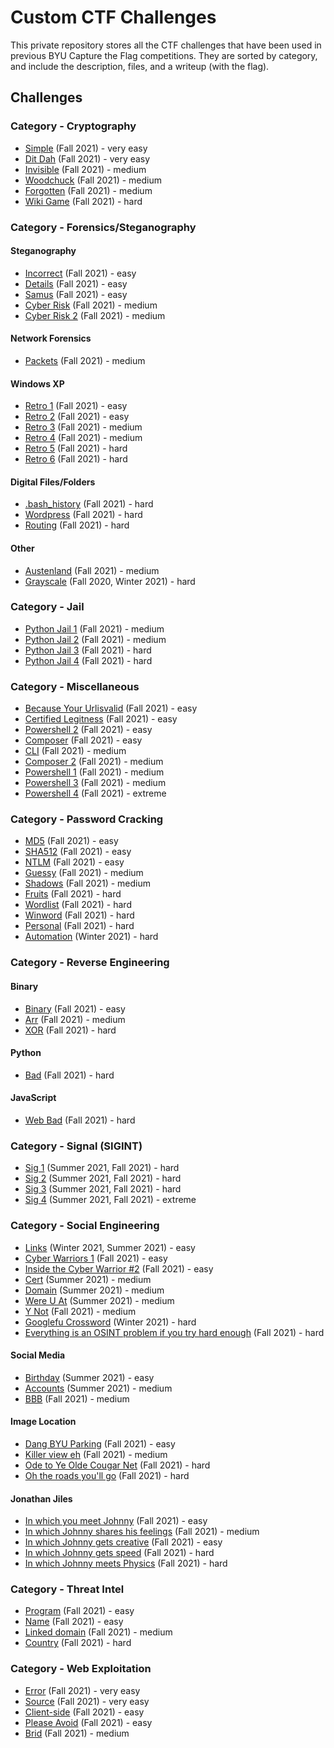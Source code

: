 # Custom CTF Challenges
This private repository stores all the CTF challenges that have been used in previous BYU Capture the Flag competitions. They are sorted by category, and include the description, files, and a writeup (with the flag). 

## Challenges
### Category - Cryptography
* [Simple](cryptography/simple) (Fall 2021) - very easy
* [Dit Dah](cryptography/ditdah) (Fall 2021) - very easy
* [Invisible](cryptography/invisible) (Fall 2021) - medium
* [Woodchuck](cryptography/woodchuck) (Fall 2021) - medium
* [Forgotten](cryptography/forgotten) (Fall 2021) - medium
* [Wiki Game](cryptography/wikigame) (Fall 2021) - hard

### Category - Forensics/Steganography
#### Steganography
* [Incorrect](forensics-steganography/incorrect) (Fall 2021) - easy
* [Details](forensics-steganography/details) (Fall 2021) - easy
* [Samus](forensics-steganography/samus) (Fall 2021) - easy
* [Cyber Risk](forensics-steganography/cyberrisk) (Fall 2021) - medium
* [Cyber Risk 2](forensics-steganography/cyberrisk2) (Fall 2021) - medium

#### Network Forensics
* [Packets](forensics-steganography/packets) (Fall 2021) - medium

#### Windows XP
* [Retro 1](forensics-steganography/retro1) (Fall 2021) - easy
* [Retro 2](forensics-steganography/retro2) (Fall 2021) - easy
* [Retro 3](forensics-steganography/retro3) (Fall 2021) - medium
* [Retro 4](forensics-steganography/retro4) (Fall 2021) - medium
* [Retro 5](forensics-steganography/retro5) (Fall 2021) - hard
* [Retro 6](forensics-steganography/retro6) (Fall 2021) - hard

#### Digital Files/Folders
* [.bash_history](forensics-steganography/bash_history) (Fall 2021) - hard
* [Wordpress](forensics-steganography/wordpress) (Fall 2021) - hard
* [Routing](forensics-steganography/routing) (Fall 2021) - hard

#### Other
* [Austenland](forensics-steganography/austenland) (Fall 2021) - medium
* [Grayscale](forensics-steganography/grayscale) (Fall 2020, Winter 2021) - hard

### Category - Jail
* [Python Jail 1](jail/python_jail_1) (Fall 2021) - medium
* [Python Jail 2](jail/python_jail_2) (Fall 2021) - medium
* [Python Jail 3](jail/python_jail_3) (Fall 2021) - hard
* [Python Jail 4](jail/python_jail_4) (Fall 2021) - hard

### Category - Miscellaneous
* [Because Your Urlisvalid](miscellaneous/because-your-urlisvalid) (Fall 2021) - easy
* [Certified Legitness](miscellaneous/certified-legitness) (Fall 2021) - easy
* [Powershell 2](miscellaneous/powershell2) (Fall 2021) - easy
* [Composer](miscellaneous/composer) (Fall 2021) - easy
* [CLI](miscellaneous/cli) (Fall 2021) - medium
* [Composer 2](miscellaneous/composer2) (Fall 2021) - medium
* [Powershell 1](miscellaneous/powershell1) (Fall 2021) - medium
* [Powershell 3](miscellaneous/powershell3) (Fall 2021) - medium
* [Powershell 4](miscellaneous/powershell4) (Fall 2021) - extreme

### Category - Password Cracking
* [MD5](password-cracking/md5) (Fall 2021) - easy
* [SHA512](password-cracking/sha512) (Fall 2021) - easy
* [NTLM](password-cracking/ntlm) (Fall 2021) - easy
* [Guessy](password-cracking/guessy) (Fall 2021) - medium
* [Shadows](password-cracking/shadows) (Fall 2021) - medium
* [Fruits](password-cracking/fruits) (Fall 2021) - hard
* [Wordlist](password-cracking/wordlist) (Fall 2021) - hard
* [Winword](password-cracking/winword) (Fall 2021) - hard
* [Personal](password-cracking/personal) (Fall 2021) - hard
* [Automation](password-cracking/automation) (Winter 2021) - hard

### Category - Reverse Engineering
#### Binary
* [Binary](reverse-engineering/binary) (Fall 2021) - easy
* [Arr](reverse-engineering/arr) (Fall 2021) - medium
* [XOR](reverse-engineering/xor) (Fall 2021) - hard

#### Python
* [Bad](reverse-engineering/bad) (Fall 2021) - hard

#### JavaScript
* [Web Bad](reverse-engineering/web_bad) (Fall 2021) - hard

### Category - Signal (SIGINT)
* [Sig 1](signal/sig1) (Summer 2021, Fall 2021)  - hard
* [Sig 2](signal/sig2) (Summer 2021, Fall 2021)  - hard
* [Sig 3](signal/sig3) (Summer 2021, Fall 2021)  - hard
* [Sig 4](signal/sig4) (Summer 2021, Fall 2021)  - extreme

### Category - Social Engineering
* [Links](social-engineering/links) (Winter 2021, Summer 2021) - easy
* [Cyber Warriors 1](social-engineering/Image%20search) (Fall 2021) - easy
* [Inside the Cyber Warrior #2](social-engineering/Image%20search) (Fall 2021) - easy
* [Cert](social-engineering/cert) (Summer 2021) - medium
* [Domain](social-engineering/domain) (Summer 2021) - medium
* [Were U At](social-engineering/wereuat) (Summer 2021) - medium
* [Y Not](social-engineering/self_loath_chal) (Fall 2021) - medium
* [Googlefu Crossword](social-engineering/googlefu) (Winter 2021) - hard
* [Everything is an OSINT problem if you try hard enough](social-engineering/self_loath_chal) (Fall 2021) - hard

#### Social Media
* [Birthday](social-engineering/birthday) (Summer 2021) - easy
* [Accounts](social-engineering/accounts) (Summer 2021) - medium
* [BBB](social-engineering/BBB) (Fall 2021) - medium

#### Image Location
* [Dang BYU Parking](social-engineering/Image%20search) (Fall 2021) - easy
* [Killer view eh](social-engineering/Image%20search) (Fall 2021) - medium
* [Ode to Ye Olde Cougar Net](social-engineering/Image%20search) (Fall 2021) - hard
* [Oh the roads you'll go](social-engineering/Image%20search) (Fall 2021) - hard

#### Jonathan Jiles
* [In which you meet Johnny](social-engineering/Jonathan%20Jiles) (Fall 2021) - easy
* [In which Johnny shares his feelings](social-engineering/Jonathan%20Jiles) (Fall 2021) - medium
* [In which Johnny gets creative](social-engineering/Jonathan%20Jiles) (Fall 2021) - easy
* [In which Johnny gets speed](social-engineering/Jonathan%20Jiles) (Fall 2021) - hard
* [In which Johnny meets Physics](social-engineering/Jonathan%20Jiles) (Fall 2021) - hard

### Category - Threat Intel
* [Program](threat-intel/program) (Fall 2021) - easy
* [Name](threat-intel/name) (Fall 2021) - easy
* [Linked domain](threat-intel/linkeddomain) (Fall 2021) - medium
* [Country](threat-intel/country) (Fall 2021) - hard

### Category - Web Exploitation
* [Error](web/error) (Fall 2021) - very easy
* [Source](web/source) (Fall 2021) - very easy
* [Client-side](web/clientside) (Fall 2021) - easy
* [Please Avoid](web/pleaseavoid) (Fall 2021) - easy
* [Brid](web/brid) (Fall 2021) - medium